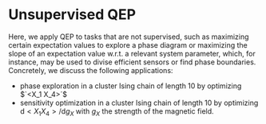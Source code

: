 # Unsupervised QEP

Here, we apply QEP to tasks that are not supervised, such as maximizing certain
expectation values to explore a phase diagram or maximizing the slope of an expectation
value w.r.t. a relevant system parameter, which, for instance, may be used to divise
efficient sensors or find phase boundaries.
Concretely, we discuss the following applications:
- phase exploration in a cluster Ising chain of length 10 by optimizing $`<X_1 X_4>´$
- sensitivity optimization in a cluster Ising chain of length 10 by optimizing $\mathrm{d}<X_1 X_4>/\mathrm{d} g_X$
with $g_X$ the strength of the magnetic field.
